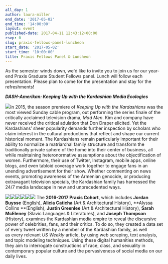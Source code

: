 ```yaml
---
all_day: 1
author: laura-miller
end_date: '2017-05-02'
end_time: '14:00:00'
layout: event
published-date: 2017-04-11 12:43:12+00:00
rsvp: 0
slug: praxis-fellows-panel-luncheon
start_date: '2017-05-02'
start_time: '10:00:00'
title: Praxis Fellows Panel & Luncheon
---
```


As the semester winds down, we'd like to invite you to join us for our year-end Praxis Graduate Student Fellows panel. Lunch will follow each presentation. Please plan to come for the presentation and stay for the refreshments!

**_DASH-Amerikan: Keeping Up with the Kardashian Media Ecologies_**

![](https://gallery.mailchimp.com/3ac105f4d87dddbd34542ab41/images/dce38c46-c1c6-428f-ba2d-fc023f7d38e0.jpg)In 2015, the season premiere of _Keeping Up with the Kardashians_ was the most viewed Sunday cable program, out performing the series finale of the critically acclaimed television drama, _Mad Men_. Kim and company have never received the critical adulation that Don Draper elicited. Yet the Kardashians’ sheer popularity demands further inspection by scholars who claim interest in the cultural productions that reflect and shape our current historical moment. The Kardashians remain particularly important for their ability to normalize a matriarchal family structure and transform the traditionally private sphere of the home into their center of business, all while maintaining heteronormative assumptions about the objectification of women. Furthermore, their use of Twitter, Instagram, mobile apps, online blogs, and even tabloid coverage work together to engage fans in an unending advertisement for their show. Whether commenting on news events, promoting awareness of the Armenian genocide, or producing extravagant television specials, the Kardashian family has harnessed the 24/7 media landscape in new and unprecedented ways.

![](https://gallery.mailchimp.com/3ac105f4d87dddbd34542ab41/images/7705dcc3-845a-4604-811b-0951b860f296.jpeg)![](https://gallery.mailchimp.com/3ac105f4d87dddbd34542ab41/images/cf6db0a0-7635-4d7d-83f3-ae95efcf63d6.jpeg)![](https://gallery.mailchimp.com/3ac105f4d87dddbd34542ab41/images/bb05aa47-e500-4384-afac-8658dfbd42f2.jpeg)![](https://gallery.mailchimp.com/3ac105f4d87dddbd34542ab41/images/278db25b-b0c5-4031-9c33-979b483d7153.jpeg)![](https://gallery.mailchimp.com/3ac105f4d87dddbd34542ab41/images/70fb3c00-9735-4e19-9f69-2b31015d1879.jpeg)![](https://gallery.mailchimp.com/3ac105f4d87dddbd34542ab41/images/dd91763e-9abc-43ad-a611-159f550fdd24.jpeg)
The **2016-2017 Praxis Cohort**, which includes **Jordan Buysse** (English), **Alicia Caticha** (Art & Architectural History), **Alyssa Collins **(English), **Justin Greenlee** (Art & Architectural History), **Sarah McEleney** (Slavic Languages & Literatures), and **Joseph Thompson** (History), examines the Kardashian media empire to reveal the discursive power of celebrities, fans, and their critics. To do so, they created a data set of every tweet written by a member of the Kardashian family, as well as every relevant _US Weekly_ article, by using web scraping, text analysis, and topic modeling techniques. Using these digital humanities methods, they aim to interrogate constructions of race, class, and sexuality in contemporary popular culture and the pervasiveness of social media on our daily lives.
